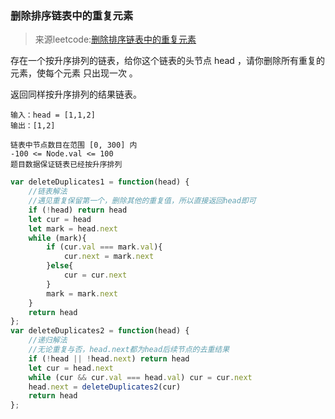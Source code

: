 ### 删除排序链表中的重复元素
>来源leetcode:[删除排序链表中的重复元素](https://leetcode-cn.com/problems/remove-duplicates-from-sorted-list/)  

存在一个按升序排列的链表，给你这个链表的头节点 head ，请你删除所有重复的元素，使每个元素 只出现一次 。

返回同样按升序排列的结果链表。
```
输入：head = [1,1,2]
输出：[1,2]

链表中节点数目在范围 [0, 300] 内
-100 <= Node.val <= 100
题目数据保证链表已经按升序排列
```
```javascript
var deleteDuplicates1 = function(head) {
    //链表解法
    //遇见重复保留第一个，删除其他的重复值，所以直接返回head即可
    if (!head) return head
    let cur = head
    let mark = head.next
    while (mark){
        if (cur.val === mark.val){
            cur.next = mark.next
        }else{
            cur = cur.next
        }
        mark = mark.next
    }
    return head
};
var deleteDuplicates2 = function(head) {
    //递归解法
    //无论重复与否，head.next都为head后续节点的去重结果
    if (!head || !head.next) return head
    let cur = head.next
    while (cur && cur.val === head.val) cur = cur.next
    head.next = deleteDuplicates2(cur)
    return head
};
```